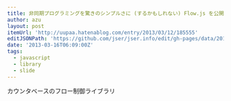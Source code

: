 ```yaml
---
title: 非同期プログラミングを驚きのシンプルさに (するかもしれない) Flow.js を公開しました。 - latest log
author: azu
layout: post
itemUrl: 'http://uupaa.hatenablog.com/entry/2013/03/12/185555'
editJSONPath: 'https://github.com/jser/jser.info/edit/gh-pages/data/2013/03/index.json'
date: '2013-03-16T06:09:00Z'
tags:
  - javascript
  - library
  - slide
---
```

カウンタベースのフロー制御ライブラリ

